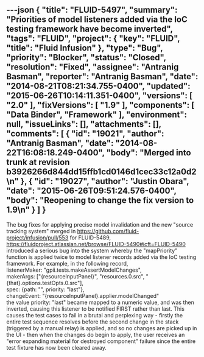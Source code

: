 ---json
{
  "title": "FLUID-5497",
  "summary": "Priorities of model listeners added via the IoC testing framework have become inverted",
  "tags": "FLUID",
  "project": {
    "key": "FLUID",
    "title": "Fluid Infusion"
  },
  "type": "Bug",
  "priority": "Blocker",
  "status": "Closed",
  "resolution": "Fixed",
  "assignee": "Antranig Basman",
  "reporter": "Antranig Basman",
  "date": "2014-08-21T08:21:34.755-0400",
  "updated": "2015-06-26T10:14:11.351-0400",
  "versions": [
    "2.0"
  ],
  "fixVersions": [
    "1.9"
  ],
  "components": [
    "Data Binder",
    "Framework"
  ],
  "environment": null,
  "issueLinks": [],
  "attachments": [],
  "comments": [
    {
      "id": "19021",
      "author": "Antranig Basman",
      "date": "2014-08-22T16:08:18.249-0400",
      "body": "Merged into trunk at revision b3926266d844dd15ffb1cd0146d1cec33c12a0d2\n"
    },
    {
      "id": "19027",
      "author": "Justin Obara",
      "date": "2015-06-26T09:51:24.576-0400",
      "body": "Reopening to change the fix version to 1.9\n"
    }
  ]
}
---
The bug fixes for applying precise model invalidation and the new "source tracking system" merged in <https://github.com/fluid-project/infusion/pull/553> for FLUID-5489, <https://fluidproject.atlassian.net/browse/FLUID-5490#icft=FLUID-5490> introduced a serious bug into the system whereby the "mapPriority" function is applied twice to model listener records added via the IoC testing framework. For example, in the following record,\
listenerMaker: "gpii.tests.makeAssertModelChanges",\
makerArgs: \["{resourceInputPanel}", "resources.0.src", "{that}.options.testOpts.0.src"],\
spec: {path: "", priority: "last"},\
changeEvent: "{resourceInputPanel}.applier.modelChanged"\
the value priority: "last" became mapped to a numeric value, and was then inverted, causing this listener to be notified FIRST rather than last. This causes the test cases to fail in a brutal and perplexing way - firstly the entire test sequence resolves before the second change in the stack (triggered by a manual relay) is applied, and so no changes are picked up in the UI  - then when the changes do begin to apply, the user receives an "error expanding material for destroyed component" failure since the entire test fixture has now been cleared away.

        